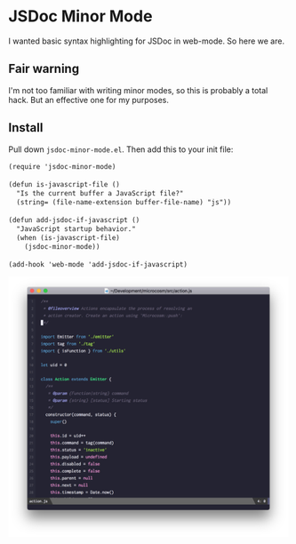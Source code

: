 # JSDoc Minor Mode

I wanted basic syntax highlighting for JSDoc in web-mode. So here we
are.

## Fair warning

I'm not too familiar with writing minor modes, so this is probably a
total hack. But an effective one for my purposes.

## Install

Pull down `jsdoc-minor-mode.el`. Then add this to your init file:

```emacs-lisp
(require 'jsdoc-minor-mode)

(defun is-javascript-file ()
  "Is the current buffer a JavaScript file?"
  (string= (file-name-extension buffer-file-name) "js"))

(defun add-jsdoc-if-javascript ()
  "JavaScript startup behavior."
  (when (is-javascript-file)
    (jsdoc-minor-mode))

(add-hook 'web-mode 'add-jsdoc-if-javascript)
```

![screenshot](./screenshot.png)
